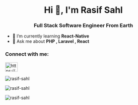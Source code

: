 <h1 align="center">Hi 👋, I'm Rasif Sahl</h1>
<h3 align="center">Full Stack Software Engineer From Earth </h3>

- 🌱 I’m currently learning **React-Native**
- 💬 Ask me about **PHP , Laravel , React**

<h3 align="left">Connect with me:</h3>
<p align="left">
  <a href="https://www.linkedin.com/in/rasifsahl/" target="blank"><img align="center" src="https://raw.githubusercontent.com/rahuldkjain/github-profile-readme-generator/master/src/images/icons/Social/linked-in-alt.svg" alt="https://www.linkedin.com/in/ie-juan-arturo-flores/" height="30" width="40" /></a>
</p>

<p><img align="center" src="https://github-readme-stats.vercel.app/api/top-langs?username=rasif-sahl&show_icons=true&theme=dark&title_color=2205ff&text_color=fff700&bg_color=0e0123&hide_border=true&cache_seconds=1800&locale=en&layout=compact" alt="rasif-sahl" /></p>

<img align="center" src="https://github-readme-stats.vercel.app/api?username=rasif-sahl&show_icons=true&locale=en&title_color=7A7ADB&icon_color=2234AE&text_color=D3D3D3&bg_color=0,000000,130F40" alt="rasif-sahl" /></p>

<p><img align="center" src="https://github-readme-streak-stats.herokuapp.com/?user=rasif-sahl&theme=highcontrast" alt="rasif-sahl" /></p>
